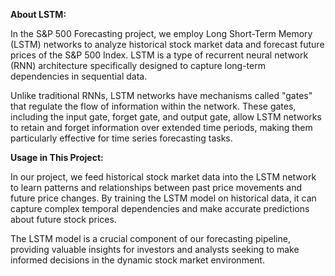 **About LSTM:**

In the S&P 500 Forecasting project, we employ Long Short-Term Memory (LSTM) networks to analyze historical stock market data and forecast future prices of the S&P 500 Index. LSTM is a type of recurrent neural network (RNN) architecture specifically designed to capture long-term dependencies in sequential data.

Unlike traditional RNNs, LSTM networks have mechanisms called "gates" that regulate the flow of information within the network. These gates, including the input gate, forget gate, and output gate, allow LSTM networks to retain and forget information over extended time periods, making them particularly effective for time series forecasting tasks.

**Usage in This Project:**

In our project, we feed historical stock market data into the LSTM network to learn patterns and relationships between past price movements and future price changes. By training the LSTM model on historical data, it can capture complex temporal dependencies and make accurate predictions about future stock prices.

The LSTM model is a crucial component of our forecasting pipeline, providing valuable insights for investors and analysts seeking to make informed decisions in the dynamic stock market environment.
